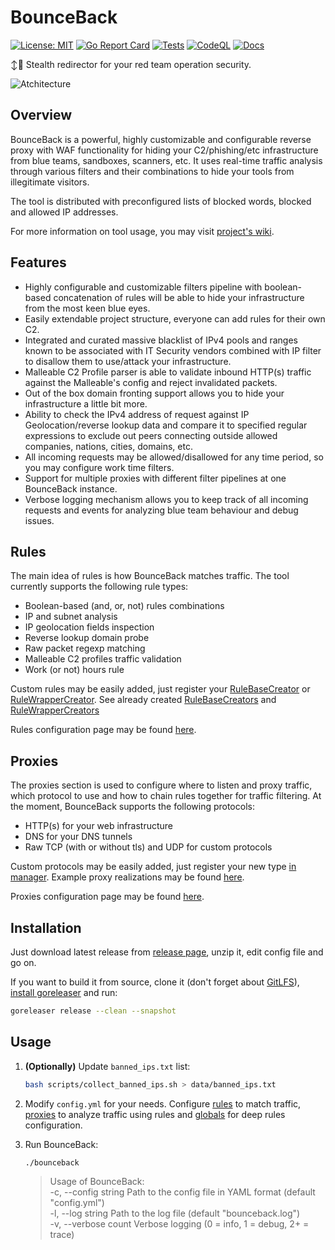 # BounceBack

[![License: MIT](https://img.shields.io/badge/License-MIT-yellow.svg)](/LICENSE)
[![Go Report Card](https://goreportcard.com/badge/github.com/D00Movenok/BounceBack)](https://goreportcard.com/report/github.com/D00Movenok/BounceBack)
[![Tests](https://github.com/D00Movenok/BounceBack/actions/workflows/tests.yml/badge.svg)](https://github.com/D00Movenok/BounceBack/actions/workflows/tests.yml)
[![CodeQL](https://github.com/D00Movenok/BounceBack/actions/workflows/codeql.yml/badge.svg)](https://github.com/D00Movenok/BounceBack/actions/workflows/codeql.yml)
[![Docs](https://img.shields.io/badge/docs-wiki-blue?logo=GitBook)](https://github.com/D00Movenok/BounceBack/wiki)

↕️🤫 Stealth redirector for your red team operation security.

![Atchitecture](/assets/architecture.png)

## Overview

BounceBack is a powerful, highly customizable and configurable reverse proxy with WAF functionality for hiding your C2/phishing/etc infrastructure from blue teams, sandboxes, scanners, etc. It uses real-time traffic analysis through various filters and their combinations to hide your tools from illegitimate visitors.

The tool is distributed with preconfigured lists of blocked words, blocked and allowed IP addresses.

For more information on tool usage, you may visit [project's wiki](https://github.com/D00Movenok/BounceBack/wiki).

## Features

* Highly configurable and customizable filters pipeline with boolean-based concatenation of rules will be able to hide your infrastructure from the most keen blue eyes.
* Easily extendable project structure, everyone can add rules for their own C2.
* Integrated and curated massive blacklist of IPv4 pools and ranges known to be associated with IT Security vendors combined with IP filter to disallow them to use/attack your infrastructure.
* Malleable C2 Profile parser is able to validate inbound HTTP(s) traffic against the Malleable's config and reject invalidated packets.
* Out of the box domain fronting support allows you to hide your infrastructure a little bit more.
* Ability to check the IPv4 address of request against IP Geolocation/reverse lookup data and compare it to specified regular expressions to exclude out peers connecting outside allowed companies, nations, cities, domains, etc.
* All incoming requests may be allowed/disallowed for any time period, so you may configure work time filters.
* Support for multiple proxies with different filter pipelines at one BounceBack instance.
* Verbose logging mechanism allows you to keep track of all incoming requests and events for analyzing blue team behaviour and debug issues.

## Rules

The main idea of rules is how BounceBack matches traffic. The tool currently supports the following rule types:

* Boolean-based (and, or, not) rules combinations
* IP and subnet analysis
* IP geolocation fields inspection
* Reverse lookup domain probe
* Raw packet regexp matching
* Malleable C2 profiles traffic validation
* Work (or not) hours rule

Custom rules may be easily added, just register your [RuleBaseCreator](/internal/rules/rules.go#L9) or [RuleWrapperCreator](/internal/rules/rules.go#L3). See already created [RuleBaseCreators](/internal/rules/base_common.go) and [RuleWrapperCreators](/internal/rules/wrappers.go)

Rules configuration page may be found [here](https://github.com/D00Movenok/BounceBack/wiki/1.-Rules).

## Proxies

The proxies section is used to configure where to listen and proxy traffic, which protocol to use and how to chain rules together for traffic filtering. At the moment, BounceBack supports the following protocols:

* HTTP(s) for your web infrastructure
* DNS for your DNS tunnels
* Raw TCP (with or without tls) and UDP for custom protocols

Custom protocols may be easily added, just register your new type [in manager](/internal/proxy/manager.go). Example proxy realizations may be found [here](/internal/proxy).

Proxies configuration page may be found [here](https://github.com/D00Movenok/BounceBack/wiki/2.-Proxies).

## Installation

Just download latest release from [release page](https://github.com/D00Movenok/BounceBack/releases), unzip it, edit config file and go on.

If you want to build it from source, clone it (don't forget about [GitLFS](https://git-lfs.com/)), [install goreleaser](https://goreleaser.com/install/) and run:

```bash
goreleaser release --clean --snapshot
```

## Usage

1. **(Optionally)** Update `banned_ips.txt` list:

    ```bash
    bash scripts/collect_banned_ips.sh > data/banned_ips.txt
    ```

2. Modify `config.yml` for your needs. Configure [rules](https://github.com/D00Movenok/BounceBack/wiki/1.-Rules) to match traffic, [proxies](https://github.com/D00Movenok/BounceBack/wiki/2.-Proxies) to analyze traffic using rules and [globals](https://github.com/D00Movenok/BounceBack/wiki/3.-Globals) for deep rules configuration.

3. Run BounceBack:

    ```bash
    ./bounceback
    ```

    > Usage of BounceBack: \
    > -c, --config string   Path to the config file in YAML format (default "config.yml") \
    > -l, --log string      Path to the log file (default "bounceback.log") \
    > -v, --verbose count   Verbose logging (0 = info, 1 = debug, 2+ = trace)
